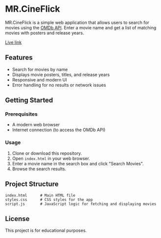 # MR.CineFlick

MR.CineFlick is a simple web application that allows users to search for movies using the [OMDb API](https://www.omdbapi.com/). Enter a movie name and get a list of matching movies with posters and release years.

[Live link](https://muhammadramshad.github.io/MR.CineFlick/)

## Features

- Search for movies by name
- Displays movie posters, titles, and release years
- Responsive and modern UI
- Error handling for no results or network issues

## Getting Started

### Prerequisites

- A modern web browser
- Internet connection (to access the OMDb API)

### Usage

1. Clone or download this repository.
2. Open `index.html` in your web browser.
3. Enter a movie name in the search box and click "Search Movies".
4. Browse the search results.

## Project Structure

```
index.html      # Main HTML file
styles.css      # CSS styles for the app
script.js       # JavaScript logic for fetching and displaying movies
```

## License

This project is for educational purposes.